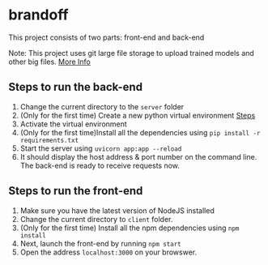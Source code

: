 # brandoff

This project consists of two parts: front-end and back-end

Note: This project uses git large file storage to upload trained models and other big files. [More Info](https://git-lfs.com/)

## Steps to run the back-end
1. Change the current directory to the `server` folder
2. (Only for the first time) Create a new python virtual environment [Steps](https://docs.python.org/3/library/venv.html)
3. Activate the virtual environment
4. (Only for the first time)Install all the dependencies using
  ```pip install -r requirements.txt```
5. Start the server using ```uvicorn app:app --reload```
6. It should display the host address & port number on the command line. The back-end is ready to receive requests now.

## Steps to run the front-end
1. Make sure you have the latest version of NodeJS installed
2. Change the current directory to `client` folder.
3. (Only for the first time) Install all the npm dependencies using ```npm install```
4. Next, launch the front-end by running ```npm start```
5. Open the address ```localhost:3000``` on your browswer.

